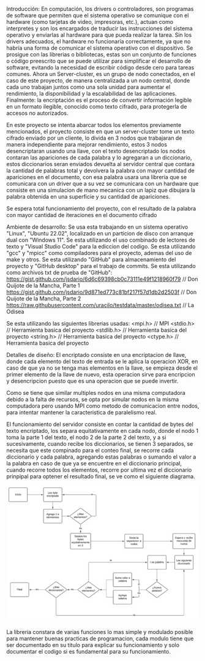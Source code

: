 Introducción: 
    En computación, los drivers o controladores, son programas de software que permiten que el sistema operativo se comunique con el hardware (como tarjetas de video, impresoras, etc.), actuan como interpretes y son los encargados de traducir las instrucciones del sistema operativo y enviarlas al hardware para que pueda realizar la tarea. Sin los drivers adecuados, el hardware no funcionaría correctamente, ya que no habría una forma de comunicar el sistema operativo con el dispositivo.
    Se prosigue con las librerias o bibliotecas, estas son un conjunto de funciones o código preescrito que se puede utilizar para simplificar el desarrollo de software, evitando la necesidad de escribir código desde cero para tareas comunes.
    Ahora un Server-cluster, es un grupo de nodo conectados, en el caso de este proyecto, de manera centralizada a un nodo central, donde cada uno trabajan juntos como una sola unidad para aumentar el rendimiento, la disponibilidad y la escalabilidad de las aplicaciones.
    Finalmente: la encriptación es el proceso de convertir información legible en un formato ilegible, conocido como texto cifrado, para protegerla de accesos no autorizados.

En este proyecto se intenta abarcar todos los elementos previamente mencionados, el proyecto consiste en que un server-cluster tome un texto cifrado enviado por un cliente, lo divida en 3 nodos que trabajaran de manera independiente para mejorar rendimiento, estos 3 nodos desencriptaran usando una llave, con el texto desencriptado los nodos contaran las apariciones de cada palabra y lo agregaran a un diccionario, estos diccionarios seran enviados devuelta al servidor central que contara la cantidad de palabras total y devolvera la palabra con mayor cantidad de apariciones en el documento, con esa palabra usara una libreria que se comunicara con un driver que a su vez se comunicara con un hardware que consiste en una simulacion de mano mecanica con un lapiz que dibujara la palabra obtenida en una superficie y su cantidad de apariciones.

Se espera total funcionamiento del proyecto, con el resultado de la palabra con mayor cantidad de iteraciones en el documento cifrado 

Ambiente de desarrollo: 
    Se usa esta trabajando en un sistema operativo "Linux", "Ubuntu 22.02", localizado en un particion de disco con arranque dual con "Windows 11".
    Se esta utilizando el uso combinado de lectores de texto y "Visual Studio Code" para la ediccion del codigo.
    Se esta utilizando "gcc" y "mpicc" como compiladores para el proyecto, ademas del uso de make y otros.
    Se esta utilizando "GitHub" para almacenamiento del proyecto y "GitHub desktop" para el trabajo de commits.
    Se esta utilizando como archivos txt de prueba de "GitHub":
        https://gist.github.com/jsdario/6d6c69398cb0c73111e49f1218960f79     // Don Quijote de la Mancha, Parte 1
        https://gist.github.com/jsdario/9d871ed773c81bf217f57d1db2d2503f     // Don Quijote de la Mancha, Parte 2
        https://raw.githubusercontent.com/uracilo/testdata/master/odisea.txt // La Odisea

Se esta utilizando las siguientes librerias usadas: 
        <mpi.h>    // MPI
        <stdio.h>  // Herramienta basica del proyecto
        <stdlib.h> // Herramienta basica del proyecto
        <string.h> // Herramienta basica del proyecto
        <ctype.h>  // Herramienta basica del proyecto

Detalles de diseño:
    El encriptado consiste en una encriptacion de llave, donde cada elemento del texto de entrada se le aplica la operacion XOR, en caso de que ya no se tenga mas elementos en la llave, se empieza desde el primer elemento de la llave de nuevo, esta operacion sirve para encripcion y desencripcion puesto que es una operacion que se puede invertir.

Como se tiene que similar multiples nodos en una misma computadora debido a la falta de recursos, se opta por simular nodos en la misma computadora pero usando MPI como metodo de comunicacion entre nodos, para intentar mantener la caracteristica de paralelismo real.

El funcionamiento del servidor consiste en contar la cantidad de bytes del texto encriptado, los separa equitativamente en cada nodo, donde el nodo 1 toma la parte 1 del texto, el nodo 2 de la parte 2 del texto, y a si sucesivamente, cuando recibe los diccionarios, se tienen 3 separados, se necesita que este compinado para el conteo final, se recorre cada diccionario y cada palabra, agregando estas palabras o sumando el valor a la palabra en caso de que ya se encuentre en el diccionario principal, cuando recorre todos los elementos, recorre por ultima vez el diccionario prinpipal para optener el resultado final, se ve como el siguiente diagrama.

![Diagrama Server](Imagenes/Diagrama_server.png)

    
La libreria constara de varias funciones lo mas simple y modulado posible para mantener buenas practicas de programacion, cada modulo tiene que ser documentado en su titulo para explicar su funcionamiento y solo documentar el codigo si es fundamental para su funcionamiento.
